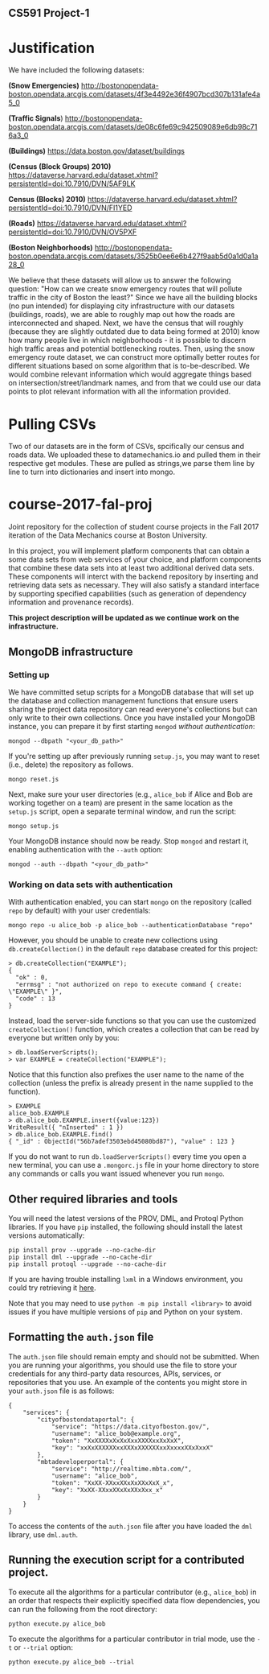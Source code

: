 ## CS591 Project-1

# Justification 
We have included the following datasets:

**(Snow Emergencies)**
http://bostonopendata-boston.opendata.arcgis.com/datasets/4f3e4492e36f4907bcd307b131afe4a5_0

**(Traffic Signals**) http://bostonopendata-boston.opendata.arcgis.com/datasets/de08c6fe69c942509089e6db98c716a3_0

**(Buildings)** https://data.boston.gov/dataset/buildings

**(Census (Block Groups) 2010)** https://dataverse.harvard.edu/dataset.xhtml?persistentId=doi:10.7910/DVN/5AF9LK

**Census (Blocks) 2010)** https://dataverse.harvard.edu/dataset.xhtml?persistentId=doi:10.7910/DVN/FI1YED

**(Roads)** https://dataverse.harvard.edu/dataset.xhtml?persistentId=doi:10.7910/DVN/OV5PXF

**(Boston Neighborhoods)** http://bostonopendata-boston.opendata.arcgis.com/datasets/3525b0ee6e6b427f9aab5d0a1d0a1a28_0

We believe that these datasets will allow us to answer the following question: "How can we create snow emergency routes that will pollute traffic in the city of Boston the least?" Since we have all the building blocks (no pun intended) for displaying city infrastructure with our datasets (buildings, roads), we are able to roughly map out how the roads are interconnected and shaped. Next, we have the census that will roughly (because they are slightly outdated due to data being formed at 2010) know how many people live in which neighborhoods - it is possible to discern high traffic areas and potential bottlenecking routes. Then, using the snow emergency route dataset, we can construct more optimally better routes for different situations based on some algorithm that is to-be-described. We would combine relevant information which would aggregate things based on intersection/street/landmark names, and from that we could use our data points to plot relevant information with all the information provided. 

# Pulling CSVs
Two of our datasets are in the form of CSVs, spcifically our census and roads data. We uploaded these to datamechanics.io and pulled them in their respective get modules. These are pulled as strings,we parse them line by line to turn into dictionaries and insert into mongo.

# course-2017-fal-proj
Joint repository for the collection of student course projects in the Fall 2017 iteration of the Data Mechanics course at Boston University.

In this project, you will implement platform components that can obtain a some data sets from web services of your choice, and platform components that combine these data sets into at least two additional derived data sets. These components will interct with the backend repository by inserting and retrieving data sets as necessary. They will also satisfy a standard interface by supporting specified capabilities (such as generation of dependency information and provenance records).

**This project description will be updated as we continue work on the infrastructure.**

## MongoDB infrastructure

### Setting up

We have committed setup scripts for a MongoDB database that will set up the database and collection management functions that ensure users sharing the project data repository can read everyone's collections but can only write to their own collections. Once you have installed your MongoDB instance, you can prepare it by first starting `mongod` _without authentication_:
```
mongod --dbpath "<your_db_path>"
```
If you're setting up after previously running `setup.js`, you may want to reset (i.e., delete) the repository as follows.
```
mongo reset.js
```
Next, make sure your user directories (e.g., `alice_bob` if Alice and Bob are working together on a team) are present in the same location as the `setup.js` script, open a separate terminal window, and run the script:
```
mongo setup.js
```
Your MongoDB instance should now be ready. Stop `mongod` and restart it, enabling authentication with the `--auth` option:
```
mongod --auth --dbpath "<your_db_path>"
```

### Working on data sets with authentication

With authentication enabled, you can start `mongo` on the repository (called `repo` by default) with your user credentials:
```
mongo repo -u alice_bob -p alice_bob --authenticationDatabase "repo"
```
However, you should be unable to create new collections using `db.createCollection()` in the default `repo` database created for this project:
```
> db.createCollection("EXAMPLE");
{
  "ok" : 0,
  "errmsg" : "not authorized on repo to execute command { create: \"EXAMPLE\" }",
  "code" : 13
}
```
Instead, load the server-side functions so that you can use the customized `createCollection()` function, which creates a collection that can be read by everyone but written only by you:
```
> db.loadServerScripts();
> var EXAMPLE = createCollection("EXAMPLE");
```
Notice that this function also prefixes the user name to the name of the collection (unless the prefix is already present in the name supplied to the function).
```
> EXAMPLE
alice_bob.EXAMPLE
> db.alice_bob.EXAMPLE.insert({value:123})
WriteResult({ "nInserted" : 1 })
> db.alice_bob.EXAMPLE.find()
{ "_id" : ObjectId("56b7adef3503ebd45080bd87"), "value" : 123 }
```
If you do not want to run `db.loadServerScripts()` every time you open a new terminal, you can use a `.mongorc.js` file in your home directory to store any commands or calls you want issued whenever you run `mongo`.

## Other required libraries and tools

You will need the latest versions of the PROV, DML, and Protoql Python libraries. If you have `pip` installed, the following should install the latest versions automatically:
```
pip install prov --upgrade --no-cache-dir
pip install dml --upgrade --no-cache-dir
pip install protoql --upgrade --no-cache-dir
```
If you are having trouble installing `lxml` in a Windows environment, you could try retrieving it [here](http://www.lfd.uci.edu/~gohlke/pythonlibs/).

Note that you may need to use `python -m pip install <library>` to avoid issues if you have multiple versions of `pip` and Python on your system.

## Formatting the `auth.json` file

The `auth.json` file should remain empty and should not be submitted. When you are running your algorithms, you should use the file to store your credentials for any third-party data resources, APIs, services, or repositories that you use. An example of the contents you might store in your `auth.json` file is as follows:
```
{
    "services": {
        "cityofbostondataportal": {
            "service": "https://data.cityofboston.gov/",
            "username": "alice_bob@example.org",
            "token": "XxXXXXxXxXxXxxXXXXxxXxXxX",
            "key": "xxXxXXXXXXxxXXXxXXXXXXxxXxxxxXXxXxxX"
        },
        "mbtadeveloperportal": {
            "service": "http://realtime.mbta.com/",
            "username": "alice_bob",
            "token": "XxXX-XXxxXXxXxXXxXxX_x",
            "key": "XxXX-XXxxXXxXxXXxXxx_x"
        }
    }
}
```
To access the contents of the `auth.json` file after you have loaded the `dml` library, use `dml.auth`.

## Running the execution script for a contributed project.

To execute all the algorithms for a particular contributor (e.g., `alice_bob`) in an order that respects their explicitly specified data flow dependencies, you can run the following from the root directory:
```
python execute.py alice_bob
```
To execute the algorithms for a particular contributor in trial mode, use the `-t` or `--trial` option:
```
python execute.py alice_bob --trial
```
